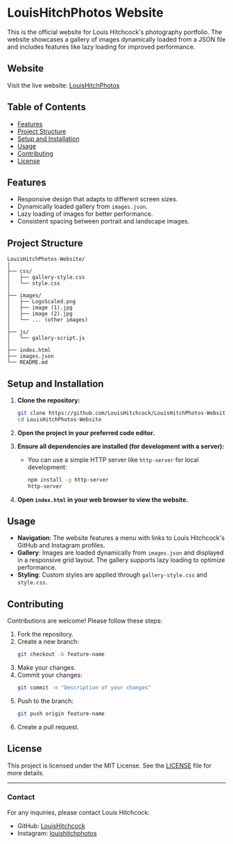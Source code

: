 
# LouisHitchPhotos Website

This is the official website for Louis Hitchcock's photography portfolio. The website showcases a gallery of images dynamically loaded from a JSON file and includes features like lazy loading for improved performance.

## Website
Visit the live website: [LouisHitchPhotos](https://louishitchcock.photos/)

## Table of Contents
- [Features](#features)
- [Project Structure](#project-structure)
- [Setup and Installation](#setup-and-installation)
- [Usage](#usage)
- [Contributing](#contributing)
- [License](#license)

## Features
- Responsive design that adapts to different screen sizes.
- Dynamically loaded gallery from `images.json`.
- Lazy loading of images for better performance.
- Consistent spacing between portrait and landscape images.

## Project Structure
```
LouisHitchPhotos-Website/
│
├── css/
│   ├── gallery-style.css
│   └── style.css
│
├── images/
│   ├── LogoScaled.png
│   ├── image (1).jpg
│   ├── image (2).jpg
│   └── ... (other images)
│
├── js/
│   └── gallery-script.js
│
├── index.html
├── images.json
└── README.md
```

## Setup and Installation
1. **Clone the repository:**
   ```bash
   git clone https://github.com/LouisHitchcock/LouisHitchPhotos-Website.git
   cd LouisHitchPhotos-Website
   ```

2. **Open the project in your preferred code editor.**

3. **Ensure all dependencies are installed (for development with a server):**
   - You can use a simple HTTP server like `http-server` for local development:
     ```bash
     npm install -g http-server
     http-server
     ```

4. **Open `index.html` in your web browser to view the website.**

## Usage
- **Navigation**: The website features a menu with links to Louis Hitchcock's GitHub and Instagram profiles.
- **Gallery**: Images are loaded dynamically from `images.json` and displayed in a responsive grid layout. The gallery supports lazy loading to optimize performance.
- **Styling**: Custom styles are applied through `gallery-style.css` and `style.css`.

## Contributing
Contributions are welcome! Please follow these steps:
1. Fork the repository.
2. Create a new branch:
   ```bash
   git checkout -b feature-name
   ```
3. Make your changes.
4. Commit your changes:
   ```bash
   git commit -m "Description of your changes"
   ```
5. Push to the branch:
   ```bash
   git push origin feature-name
   ```
6. Create a pull request.

## License
This project is licensed under the MIT License. See the [LICENSE](LICENSE) file for more details.

---

### Contact
For any inquiries, please contact Louis Hitchcock:
- GitHub: [LouisHitchcock](https://github.com/LouisHitchcock)
- Instagram: [louishitchphotos](https://instagram.com/louishitchphotos)
